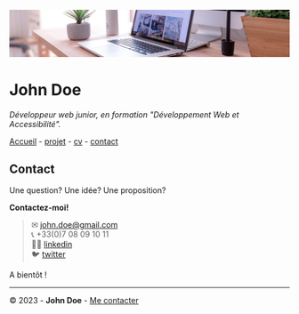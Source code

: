 ![desk banner](img/desk-banner.jpg)

# John Doe

*Développeur web junior, en formation "Développement Web et Accessibilité".*

[Accueil](README.md) - [projet](projet.md) - [cv](cv.md) - [contact](contact.md)

## Contact

Une question? Une idée? Une proposition?

**Contactez-moi!**

> ✉ <john.doe@gmail.com></br>
> 📞 +33(0)7 08 09 10 11</br>
> 👩‍💻 [linkedin](https://fr.linkedin.com/)</br>
> 🐦 [twitter](https://twitter.com/?lang=fr)</br>

A bientôt !

- - -

© 2023 - **John Doe**  - [Me contacter](contact.md)